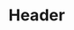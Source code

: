 <!-- TITLE: Development Documentation V 1 2 0 -->
<!-- SUBTITLE: A quick summary of Development Documentation V 1 2 0 -->

# Header